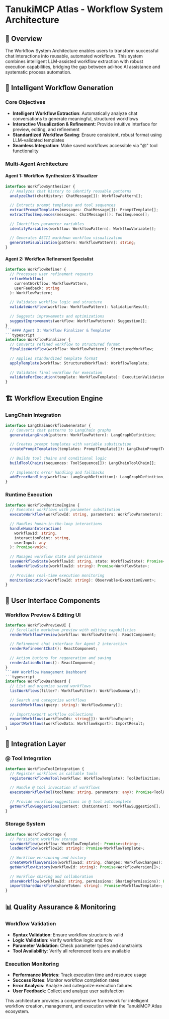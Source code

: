 # TanukiMCP Atlas - Workflow System Architecture

## 🎯 Overview

The Workflow System Architecture enables users to transform successful chat interactions into reusable, automated workflows. This system combines intelligent LLM-assisted workflow extraction with robust execution capabilities, bridging the gap between ad-hoc AI assistance and systematic process automation.

## 🧠 Intelligent Workflow Generation

### Core Objectives
- **Intelligent Workflow Extraction**: Automatically analyze chat conversations to generate meaningful, structured workflows
- **Interactive Visualization & Refinement**: Provide intuitive interface for preview, editing, and refinement
- **Standardized Workflow Saving**: Ensure consistent, robust format using LLM-validated templates
- **Seamless Integration**: Make saved workflows accessible via "@" tool functionality

### Multi-Agent Architecture

#### Agent 1: Workflow Synthesizer & Visualizer
```typescript
interface WorkflowSynthesizer {
  // Analyzes chat history to identify reusable patterns
  analyzeChat(chatHistory: ChatMessage[]): WorkflowPattern[];
  
  // Extracts prompt templates and tool sequences
  extractPromptTemplates(messages: ChatMessage[]): PromptTemplate[];
  extractToolSequences(messages: ChatMessage[]): ToolSequence[];
  
  // Identifies parameter variables
  identifyVariables(workflow: WorkflowPattern): WorkflowVariable[];
  
  // Generates ASCII markdown workflow visualization
  generateVisualization(pattern: WorkflowPattern): string;
}
```

#### Agent 2: Workflow Refinement Specialist
```typescript
interface WorkflowRefiner {
  // Processes user refinement requests
  refineWorkflow(
    currentWorkflow: WorkflowPattern,
    userFeedback: string
  ): WorkflowPattern;
  
  // Validates workflow logic and structure
  validateWorkflow(workflow: WorkflowPattern): ValidationResult;
  
  // Suggests improvements and optimizations
  suggestImprovements(workflow: WorkflowPattern): Suggestion[];
}
```#### Agent 3: Workflow Finalizer & Templater
```typescript
interface WorkflowFinalizer {
  // Converts refined workflow to structured format
  finalizeWorkflow(workflow: WorkflowPattern): StructuredWorkflow;
  
  // Applies standardized template format
  applyTemplate(workflow: StructuredWorkflow): WorkflowTemplate;
  
  // Validates final workflow for execution
  validateForExecution(template: WorkflowTemplate): ExecutionValidation;
}
```

## 🏗️ Workflow Execution Engine

### LangChain Integration
```typescript
interface LangChainWorkflowGenerator {
  // Converts chat patterns to LangChain graphs
  generateLangGraph(pattern: WorkflowPattern): LangGraphDefinition;
  
  // Creates prompt templates with variable substitution
  createPromptTemplates(templates: PromptTemplate[]): LangChainPromptTemplate[];
  
  // Builds tool chains and conditional logic
  buildToolChains(sequences: ToolSequence[]): LangChainToolChain[];
  
  // Implements error handling and fallbacks
  addErrorHandling(workflow: LangGraphDefinition): LangGraphDefinition;
}
```

### Runtime Execution
```typescript
interface WorkflowRuntimeEngine {
  // Executes workflows with parameter substitution
  executeWorkflow(workflowId: string, parameters: WorkflowParameters): Promise<WorkflowResult>;
  
  // Handles human-in-the-loop interactions
  handleHumanInteraction(
    workflowId: string,
    interactionPoint: string,
    userInput: any
  ): Promise<void>;
  
  // Manages workflow state and persistence
  saveWorkflowState(workflowId: string, state: WorkflowState): Promise<void>;
  loadWorkflowState(workflowId: string): Promise<WorkflowState>;
  
  // Provides real-time execution monitoring
  monitorExecution(workflowId: string): Observable<ExecutionEvent>;
}
```

## 🎨 User Interface Components

### Workflow Preview & Editing UI
```typescript
interface WorkflowPreviewUI {
  // Scrollable markdown preview with editing capabilities
  renderWorkflowPreview(workflow: WorkflowPattern): ReactComponent;
  
  // Refinement chat interface for Agent 2 interaction
  renderRefinementChat(): ReactComponent;
  
  // Action buttons for regeneration and saving
  renderActionButtons(): ReactComponent;
}
```### Workflow Management Dashboard
```typescript
interface WorkflowDashboard {
  // List and organize saved workflows
  listWorkflows(filter?: WorkflowFilter): WorkflowSummary[];
  
  // Search and categorize workflows
  searchWorkflows(query: string): WorkflowSummary[];
  
  // Import/export workflow collections
  exportWorkflows(workflowIds: string[]): WorkflowExport;
  importWorkflows(workflowData: WorkflowExport): ImportResult;
}
```

## 🔧 Integration Layer

### @ Tool Integration
```typescript
interface WorkflowToolIntegration {
  // Register workflows as callable tools
  registerWorkflowAsTool(workflow: WorkflowTemplate): ToolDefinition;
  
  // Handle @ tool invocation of workflows
  executeWorkflowTool(toolName: string, parameters: any): Promise<ToolResult>;
  
  // Provide workflow suggestions in @ tool autocomplete
  getWorkflowSuggestions(context: ChatContext): WorkflowSuggestion[];
}
```

### Storage System
```typescript
interface WorkflowStorage {
  // Persistent workflow storage
  saveWorkflow(workflow: WorkflowTemplate): Promise<string>;
  loadWorkflow(workflowId: string): Promise<WorkflowTemplate>;
  
  // Workflow versioning and history
  createWorkflowVersion(workflowId: string, changes: WorkflowChanges): Promise<string>;
  getWorkflowHistory(workflowId: string): Promise<WorkflowVersion[]>;
  
  // Workflow sharing and collaboration
  shareWorkflow(workflowId: string, permissions: SharingPermissions): Promise<string>;
  importSharedWorkflow(shareToken: string): Promise<WorkflowTemplate>;
}
```

## 📊 Quality Assurance & Monitoring

### Workflow Validation
- **Syntax Validation**: Ensure workflow structure is valid
- **Logic Validation**: Verify workflow logic and flow
- **Parameter Validation**: Check parameter types and constraints
- **Tool Availability**: Verify all referenced tools are available

### Execution Monitoring
- **Performance Metrics**: Track execution time and resource usage
- **Success Rates**: Monitor workflow completion rates
- **Error Analysis**: Analyze and categorize execution failures
- **User Feedback**: Collect and analyze user satisfaction

This architecture provides a comprehensive framework for intelligent workflow creation, management, and execution within the TanukiMCP Atlas ecosystem.